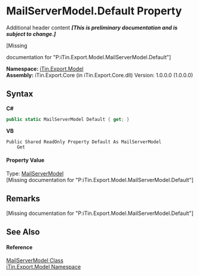 # MailServerModel.Default Property 
Additional header content _**\[This is preliminary documentation and is subject to change.\]**_

\[Missing <summary> documentation for "P:iTin.Export.Model.MailServerModel.Default"\]

**Namespace:**&nbsp;<a href="ef57ffcc-e95e-b212-5a46-9aa6f5a3511f">iTin.Export.Model</a><br />**Assembly:**&nbsp;iTin.Export.Core (in iTin.Export.Core.dll) Version: 1.0.0.0 (1.0.0.0)

## Syntax

**C#**<br />
``` C#
public static MailServerModel Default { get; }
```

**VB**<br />
``` VB
Public Shared ReadOnly Property Default As MailServerModel
	Get
```


#### Property Value
Type: <a href="e154239f-46aa-38e1-41bd-c8acbb55fb79">MailServerModel</a><br />\[Missing <value> documentation for "P:iTin.Export.Model.MailServerModel.Default"\]

## Remarks
\[Missing <remarks> documentation for "P:iTin.Export.Model.MailServerModel.Default"\]

## See Also


#### Reference
<a href="e154239f-46aa-38e1-41bd-c8acbb55fb79">MailServerModel Class</a><br /><a href="ef57ffcc-e95e-b212-5a46-9aa6f5a3511f">iTin.Export.Model Namespace</a><br />
